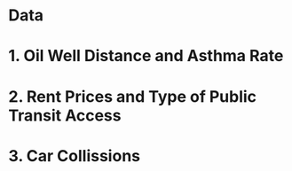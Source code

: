 # Data

# 1. Oil Well Distance and Asthma Rate
# 2. Rent Prices and Type of Public Transit Access 
# 3. Car Collissions 
